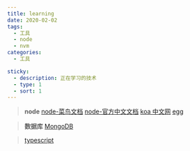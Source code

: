 ```yaml
---
title: learning
date: 2020-02-02
tags:
  - 工具
  - node
  - nvm
categories:
  - 工具

sticky:
  - description: 正在学习的技术
  - type: 1
  - sort: 1
---
```


> <b>node</b> [node-菜鸟文档](https://www.runoob.com/nodejs/nodejs-tutorial.html) [node-官方中文文档](http://nodejs.cn/) [koa 中文网](https://www.itying.com/koa/article-index-id-79.html) [egg](https://eggjs.org/zh-cn/intro/quickstart.html)

> <b>数据库</b> [MongoDB](https://www.runoob.com/mongodb/mongodb-tutorial.html)

> [typescript](https://www.runoob.com/typescript/ts-tutorial.html)
